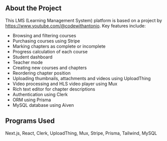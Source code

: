 ## About the Project

This LMS (Learning Management System) platform is based on a project by https://www.youtube.com/@codewithantonio. Key features include:

- Browsing and filtering courses
- Purchasing courses using Stripe
- Marking chapters as complete or incomplete
- Progress calculation of each course
- Student dashboard
- Teacher mode
- Creating new courses and chapters
- Reordering chapter position
- Uploading thumbnails, attachments and videos using UploadThing
- Video processing and HLS video player using Mux
- Rich text editor for chapter descriptions
- Authentication using Clerk
- ORM using Prisma
- MySQL database using Aiven

## Programs Used

Next.js, React, Clerk, UploadThing, Mux, Stripe, Prisma, Tailwind, MySQL
